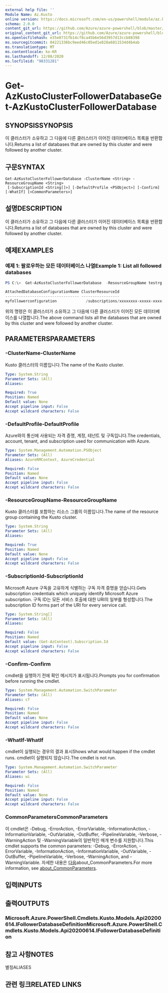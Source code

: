 ```yaml
---
external help file: ''
Module Name: Az.Kusto
online version: https://docs.microsoft.com/en-us/powershell/module/az.kusto/get-azkustoclusterfollowerdatabase
schema: 2.0.0
content_git_url: https://github.com/Azure/azure-powershell/blob/master/src/Kusto/help/Get-AzKustoClusterFollowerDatabase.md
original_content_git_url: https://github.com/Azure/azure-powershell/blob/master/src/Kusto/help/Get-AzKustoClusterFollowerDatabase.md
ms.openlocfilehash: e35e0731fb14cf8ca45b6e56d3957d13ccb88398
ms.sourcegitcommit: 04221336bc9eed46c05ed1e828a6811534d4b4ab
ms.translationtype: MT
ms.contentlocale: ko-KR
ms.lasthandoff: 12/08/2020
ms.locfileid: "98331281"
---
```

# <span data-ttu-id="e84d2-101">Get-AzKustoClusterFollowerDatabase</span><span class="sxs-lookup"><span data-stu-id="e84d2-101">Get-AzKustoClusterFollowerDatabase</span></span>

## <span data-ttu-id="e84d2-102">SYNOPSIS</span><span class="sxs-lookup"><span data-stu-id="e84d2-102">SYNOPSIS</span></span>
<span data-ttu-id="e84d2-103">이 클러스터가 소유하고 그 다음에 다른 클러스터가 이어진 데이터베이스 목록을 반환합니다.</span><span class="sxs-lookup"><span data-stu-id="e84d2-103">Returns a list of databases that are owned by this cluster and were followed by another cluster.</span></span>

## <span data-ttu-id="e84d2-104">구문</span><span class="sxs-lookup"><span data-stu-id="e84d2-104">SYNTAX</span></span>

```
Get-AzKustoClusterFollowerDatabase -ClusterName <String> -ResourceGroupName <String>
 [-SubscriptionId <String[]>] [-DefaultProfile <PSObject>] [-Confirm] [-WhatIf] [<CommonParameters>]
```

## <span data-ttu-id="e84d2-105">설명</span><span class="sxs-lookup"><span data-stu-id="e84d2-105">DESCRIPTION</span></span>
<span data-ttu-id="e84d2-106">이 클러스터가 소유하고 그 다음에 다른 클러스터가 이어진 데이터베이스 목록을 반환합니다.</span><span class="sxs-lookup"><span data-stu-id="e84d2-106">Returns a list of databases that are owned by this cluster and were followed by another cluster.</span></span>

## <span data-ttu-id="e84d2-107">예제</span><span class="sxs-lookup"><span data-stu-id="e84d2-107">EXAMPLES</span></span>

### <span data-ttu-id="e84d2-108">예제 1: 팔로우하는 모든 데이터베이스 나열</span><span class="sxs-lookup"><span data-stu-id="e84d2-108">Example 1: List all followed databases</span></span>
```powershell
PS C:\>  Get-AzKustoClusterFollowerDatabase  -ResourceGroupName testrg -ClusterName testnewkustocluster

AttachedDatabaseConfigurationName ClusterResourceId                                                                                                                     DatabaseName
--------------------------------- -----------------                                                                                                                     ------------
myfollowerconfiguration             /subscriptions/xxxxxxxx-xxxxx-xxxx-xxxx-xxxxxxxxx/resourceGroups/testrg/providers/Microsoft.Kusto/Clusters/testnewkustoclusterf mykustodatabase
```

<span data-ttu-id="e84d2-109">위의 명령은 이 클러스터가 소유하고 그 다음에 다른 클러스터가 이어진 모든 데이터베이스를 나열합니다.</span><span class="sxs-lookup"><span data-stu-id="e84d2-109">The above command lists all the databases that are owned by this cluster and were followed by another cluster.</span></span>

## <span data-ttu-id="e84d2-110">PARAMETERS</span><span class="sxs-lookup"><span data-stu-id="e84d2-110">PARAMETERS</span></span>

### <span data-ttu-id="e84d2-111">-ClusterName</span><span class="sxs-lookup"><span data-stu-id="e84d2-111">-ClusterName</span></span>
<span data-ttu-id="e84d2-112">Kusto 클러스터의 이름입니다.</span><span class="sxs-lookup"><span data-stu-id="e84d2-112">The name of the Kusto cluster.</span></span>

```yaml
Type: System.String
Parameter Sets: (All)
Aliases:

Required: True
Position: Named
Default value: None
Accept pipeline input: False
Accept wildcard characters: False
```

### <span data-ttu-id="e84d2-113">-DefaultProfile</span><span class="sxs-lookup"><span data-stu-id="e84d2-113">-DefaultProfile</span></span>
<span data-ttu-id="e84d2-114">Azure와의 통신에 사용되는 자격 증명, 계정, 테넌트 및 구독입니다.</span><span class="sxs-lookup"><span data-stu-id="e84d2-114">The credentials, account, tenant, and subscription used for communication with Azure.</span></span>

```yaml
Type: System.Management.Automation.PSObject
Parameter Sets: (All)
Aliases: AzureRMContext, AzureCredential

Required: False
Position: Named
Default value: None
Accept pipeline input: False
Accept wildcard characters: False
```

### <span data-ttu-id="e84d2-115">-ResourceGroupName</span><span class="sxs-lookup"><span data-stu-id="e84d2-115">-ResourceGroupName</span></span>
<span data-ttu-id="e84d2-116">Kusto 클러스터를 포함하는 리소스 그룹의 이름입니다.</span><span class="sxs-lookup"><span data-stu-id="e84d2-116">The name of the resource group containing the Kusto cluster.</span></span>

```yaml
Type: System.String
Parameter Sets: (All)
Aliases:

Required: True
Position: Named
Default value: None
Accept pipeline input: False
Accept wildcard characters: False
```

### <span data-ttu-id="e84d2-117">-SubscriptionId</span><span class="sxs-lookup"><span data-stu-id="e84d2-117">-SubscriptionId</span></span>
<span data-ttu-id="e84d2-118">Microsoft Azure 구독을 고유하게 식별하는 구독 자격 증명을 얻습니다.</span><span class="sxs-lookup"><span data-stu-id="e84d2-118">Gets subscription credentials which uniquely identify Microsoft Azure subscription.</span></span>
<span data-ttu-id="e84d2-119">구독 ID는 모든 서비스 호출에 대한 URI의 일부를 형성합니다.</span><span class="sxs-lookup"><span data-stu-id="e84d2-119">The subscription ID forms part of the URI for every service call.</span></span>

```yaml
Type: System.String[]
Parameter Sets: (All)
Aliases:

Required: False
Position: Named
Default value: (Get-AzContext).Subscription.Id
Accept pipeline input: False
Accept wildcard characters: False
```

### <span data-ttu-id="e84d2-120">-Confirm</span><span class="sxs-lookup"><span data-stu-id="e84d2-120">-Confirm</span></span>
<span data-ttu-id="e84d2-121">cmdlet을 실행하기 전에 확인 메시지가 표시됩니다.</span><span class="sxs-lookup"><span data-stu-id="e84d2-121">Prompts you for confirmation before running the cmdlet.</span></span>

```yaml
Type: System.Management.Automation.SwitchParameter
Parameter Sets: (All)
Aliases: cf

Required: False
Position: Named
Default value: None
Accept pipeline input: False
Accept wildcard characters: False
```

### <span data-ttu-id="e84d2-122">-WhatIf</span><span class="sxs-lookup"><span data-stu-id="e84d2-122">-WhatIf</span></span>
<span data-ttu-id="e84d2-123">cmdlet이 실행되는 경우의 결과 표시</span><span class="sxs-lookup"><span data-stu-id="e84d2-123">Shows what would happen if the cmdlet runs.</span></span>
<span data-ttu-id="e84d2-124">cmdlet이 실행되지 않습니다.</span><span class="sxs-lookup"><span data-stu-id="e84d2-124">The cmdlet is not run.</span></span>

```yaml
Type: System.Management.Automation.SwitchParameter
Parameter Sets: (All)
Aliases: wi

Required: False
Position: Named
Default value: None
Accept pipeline input: False
Accept wildcard characters: False
```

### <span data-ttu-id="e84d2-125">CommonParameters</span><span class="sxs-lookup"><span data-stu-id="e84d2-125">CommonParameters</span></span>
<span data-ttu-id="e84d2-126">이 cmdlet은 -Debug, -ErrorAction, -ErrorVariable, -InformationAction, -InformationVariable, -OutVariable, -OutBuffer, -PipelineVariable, -Verbose, -WarningAction 및 -WarningVariable의 일반적인 매개 변수를 지원합니다.</span><span class="sxs-lookup"><span data-stu-id="e84d2-126">This cmdlet supports the common parameters: -Debug, -ErrorAction, -ErrorVariable, -InformationAction, -InformationVariable, -OutVariable, -OutBuffer, -PipelineVariable, -Verbose, -WarningAction, and -WarningVariable.</span></span> <span data-ttu-id="e84d2-127">자세한 내용은 [다음](http://go.microsoft.com/fwlink/?LinkID=113216)about_CommonParameters.</span><span class="sxs-lookup"><span data-stu-id="e84d2-127">For more information, see [about_CommonParameters](http://go.microsoft.com/fwlink/?LinkID=113216).</span></span>

## <span data-ttu-id="e84d2-128">입력</span><span class="sxs-lookup"><span data-stu-id="e84d2-128">INPUTS</span></span>

## <span data-ttu-id="e84d2-129">출력</span><span class="sxs-lookup"><span data-stu-id="e84d2-129">OUTPUTS</span></span>

### <span data-ttu-id="e84d2-130">Microsoft.Azure.PowerShell.Cmdlets.Kusto.Models.Api20200614.IFollowerDatabaseDefinition</span><span class="sxs-lookup"><span data-stu-id="e84d2-130">Microsoft.Azure.PowerShell.Cmdlets.Kusto.Models.Api20200614.IFollowerDatabaseDefinition</span></span>

## <span data-ttu-id="e84d2-131">참고 사항</span><span class="sxs-lookup"><span data-stu-id="e84d2-131">NOTES</span></span>

<span data-ttu-id="e84d2-132">별칭</span><span class="sxs-lookup"><span data-stu-id="e84d2-132">ALIASES</span></span>

## <span data-ttu-id="e84d2-133">관련 링크</span><span class="sxs-lookup"><span data-stu-id="e84d2-133">RELATED LINKS</span></span>

